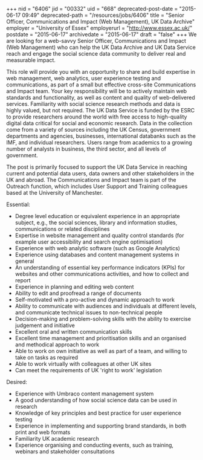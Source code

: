 +++
nid = "6406"
jid = "00332"
uid = "668"
deprecated-post-date = "2015-06-17 09:49"
deprecated-path = "/resources/jobs/6406"
title = "Senior Officer, Communications and Impact (Web Management), UK Data Archive"
employer = "University of Essex"
employerurl = "http://www.essex.ac.uk/"
postdate = "2015-06-17"
archivedate = "2015-06-17"
draft = "false"
+++
We are looking for a web-savvy Senior Officer, Communications and Impact
(Web Management) who can help the UK Data Archive and UK Data Service
reach and engage the social science data community to deliver real and
measurable impact.

This role will provide you with an opportunity to share and build
expertise in web management, web analytics, user experience testing and
communications, as part of a small but effective cross-site
Communications and Impact team. Your key responsibility will be to
actively maintain web standards and functionality, as well as content
and quality of web-delivered services. Familiarity with social science
research methods and data is highly valued, but not required.
The UK Data Service is funded by the ESRC to provide researchers around
the world with free access to high-quality digital data critical for
social and economic research. Data in the collection come from a variety
of sources including the UK Census, government departments and agencies,
businesses, international databanks such as the IMF, and individual
researchers. Users range from academics to a growing number of analysts
in business, the third sector, and all levels of government.


The post is primarily focused to support the UK Data Service in reaching
current and potential data users, data owners and other stakeholders in
the UK and abroad. The Communications and Impact team is part of the
Outreach function, which includes User Support and Training colleagues
based at the University of Manchester.
  
Essential:

-   Degree level education or equivalent experience in an appropriate
    subject, e.g., the social sciences, library and information studies,
    communications or related disciplines
-   Expertise in website management and quality control standards (for
    example user accessibility and search engine optimisation)
-   Experience with web analytic software (such as Google Analytics)
-   Experience using databases and content management systems in general
-   An understanding of essential key performance indicators (KPIs) for
    websites and other communications activities, and how to collect and
    report
-   Experience in planning and editing web content
-   Ability to edit and proofread a range of documents
-   Self-motivated with a pro-active and dynamic approach to work
-   Ability to communicate with audiences and individuals at different
    levels, and communicate technical issues to non-technical people
-   Decision-making and problem-solving skills with the ability to
    exercise judgement and initiative
-   Excellent oral and written communication skills
-   Excellent time management and prioritisation skills and an organised
    and methodical approach to work
-   Able to work on own initiative as well as part of a team, and
    willing to take on tasks as required
-   Able to work virtually with colleagues at other UK sites
-   Can meet the requirements of UK 'right to work' legislation

Desired:

-   Experience with Umbraco content management system
-   A good understanding of how social science data can be used in
    research
-   Knowledge of key principles and best practice for user experience
    testing
-   Experience in implementing and supporting brand standards, in both
    print and web formats
-   Familiarity UK academic research
-   Experience organising and conducting events, such as training,
    webinars and stakeholder consultations
